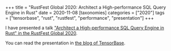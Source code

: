 +++
title = "RustFest Global 2020: Architect a High-performance SQL Query Engine in Rust"
date = 2020-11-08
[taxonomies]
categories = ["2020"]
tags = ["tensorbase", "rust", "rustfest", "performance", "presentation"]
+++


I have presented a talk ["Architect a High-performance SQL Query Engine in Rust" in the RustFest Global 2020](https://rustfest.global/session/18-architect-a-high-performance-sql-query-engine-in-rust/).

You can read the presentation in [the blog of TensorBase](https://tensorbase.io/2020/11/08/rustfest2020.html).



